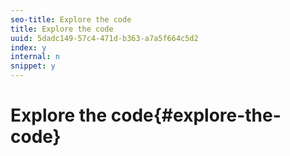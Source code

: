 ```yaml
---
seo-title: Explore the code
title: Explore the code
uuid: 5dadc149-57c4-471d-b363-a7a5f664c5d2
index: y
internal: n
snippet: y
---
```


# Explore the code{#explore-the-code}

